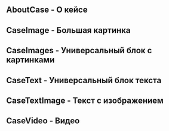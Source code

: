 ## AboutCase - О кейсе

## CaseImage - Большая картинка

## CaseImages - Универсальный блок с картинками

## CaseText - Универсальный блок текста

## CaseTextImage - Текст с изображением

## CaseVideo - Видео
